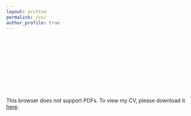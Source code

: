 ```yaml
---
layout: archive
permalink: /cv/
author_profile: true
---
```

<object data="https://carlsonrw.github.io/_pages/Carlson_CV.pdf" type="application/pdf" width="600px" height="600px">
    <embed src="https://carlsonrw.github.io/_pages/Carlson_CV.pdf">
        <p>This browser does not support PDFs. To view my CV, please download it <a href="https://carlsonrw.github.io/_pages/Carlson_CV.pdf">here</a>.</p> 
    </embed>
</object>
